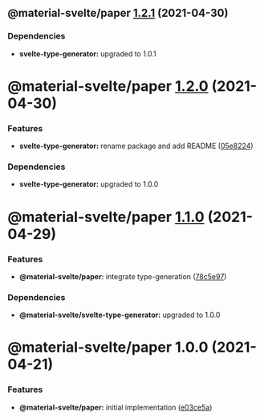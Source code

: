 ## @material-svelte/paper [1.2.1](https://github.com/material-svelte/material-svelte/compare/@material-svelte/paper@1.2.0...@material-svelte/paper@1.2.1) (2021-04-30)





### Dependencies

* **svelte-type-generator:** upgraded to 1.0.1

# @material-svelte/paper [1.2.0](https://github.com/material-svelte/material-svelte/compare/@material-svelte/paper@1.1.0...@material-svelte/paper@1.2.0) (2021-04-30)


### Features

* **svelte-type-generator:** rename package and add README ([05e8224](https://github.com/material-svelte/material-svelte/commit/05e8224fa6b1d6ec93c6b82ccf1bf0af3f2dc042))





### Dependencies

* **svelte-type-generator:** upgraded to 1.0.0

# @material-svelte/paper [1.1.0](https://github.com/material-svelte/material-svelte/compare/@material-svelte/paper@1.0.0...@material-svelte/paper@1.1.0) (2021-04-29)


### Features

* **@material-svelte/paper:** integrate type-generation ([78c5e97](https://github.com/material-svelte/material-svelte/commit/78c5e977d11be9c84155c2acd97156c7c4cf60ec))





### Dependencies

* **@material-svelte/svelte-type-generator:** upgraded to 1.0.0

# @material-svelte/paper 1.0.0 (2021-04-21)


### Features

* **@material-svelte/paper:** initial implementation ([e03ce5a](https://github.com/material-svelte/material-svelte/commit/e03ce5a2cb7ed6c947123db1e9bab8beb0b9cc07))
